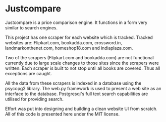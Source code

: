 Justcompare
===========

Justcompare is a price comparison engine. It functions in a form very similar to search engines.

This project has one scraper for each website which is tracked. Tracked websites are: Flipkart.com, bookadda.com, crossword.in, landmarkonthenet.com, homeshop18.com and indiaplaza.com. 

Two of the scrapers (Flipkart.com and bookadda.com) are not functional currently due to large scale changes to those sites since the scrapers were written. Each scraper is built to not stop until all books are covered. Thus all exceptions are caught.

All the data from these scrapers is indexed in a database using the psycopg2 library. The web.py framework is used to present a web site as an interface to the database. Postgresql's full text search capabilities are utilised for providing search.

Effort was put into designing and building a clean website UI from scratch. All of this code is presented here under the MIT license.
